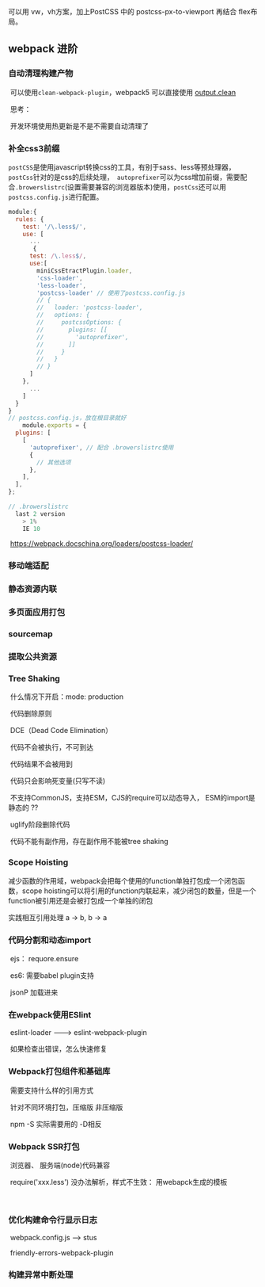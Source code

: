 可以用 vw，vh方案，加上PostCSS 中的 postcss-px-to-viewport 再结合 flex布局。

## webpack 进阶

### 自动清理构建产物

​	可以使用`clean-webpack-plugin`，webpack5 可以直接使用 [output.clean](https://webpack.docschina.org/configuration/output/#outputclean)

​	思考：

​		开发环境使用热更新是不是不需要自动清理了

### 补全css3前缀

​		`postCSS`是使用javascript转换css的工具，有别于sass、less等预处理器，`postCss`针对的是css的后续处理，` autoprefixer`可以为css增加前缀，需要配合`.browerslistrc`(设置需要兼容的浏览器版本)使用，`postCss`还可以用`postcss.config.js`进行配置。

```js
module:{
  rules: {
    test: '/\.less$/',
    use: [
      ...
       {
      test: /\.less$/,
      use:[
        miniCssEtractPlugin.loader, 
        'css-loader',
        'less-loader', 
        'postcss-loader' // 使用了postcss.config.js
        // {
        //   loader: 'postcss-loader',
        //   options: {
        //     postcssOptions: {
        //       plugins: [[
        //         'autoprefixer',
        //       ]]
        //     }
        //   }
        // }
      ]
    },
      ...
    ]
  }
}
// postcss.config.js，放在根目录就好
    module.exports = {
  plugins: [
    [
      'autoprefixer', // 配合 .browerslistrc使用
      {
        // 其他选项
      },
    ],
  ],
};
  
// .browerslistrc
  last 2 version 
	> 1% 
	IE 10
```



​	https://webpack.docschina.org/loaders/postcss-loader/

### 移动端适配

### 静态资源内联

### 多页面应用打包

### sourcemap

### 提取公共资源

### Tree Shaking

​	什么情况下开启：mode: production

​	代码删除原则

​			DCE（Dead Code Elimination）

​				代码不会被执行，不可到达

​				代码结果不会被用到

​				代码只会影响死变量(只写不读)

​	不支持CommonJS，支持ESM，CJS的require可以动态导入， ESM的import是静态的 ??

​	uglify阶段删除代码

​	代码不能有副作用，存在副作用不能被tree shaking

### Scope Hoisting

​	减少函数的作用域，webpack会把每个使用的function单独打包成一个闭包函数，scope hoisting可以将引用的function内联起来，减少闭包的数量，但是一个function被引用还是会被打包成一个单独的闭包

实践相互引用处理 a -> b, b -> a

### 代码分割和动态import

​	ejs： requore.ensure

​	es6: 需要babel plugin支持

​	jsonP 加载进来

### 在webpack使用ESlint

​	eslint-loader  --->  eslint-webpack-plugin

​	如果检查出错误，怎么快速修复

### Webpack打包组件和基础库

​	需要支持什么样的引用方式	

​	针对不同环境打包，压缩版 非压缩版

​	npm -S 实际需要用的 -D相反

### Webpack SSR打包

​	浏览器、 服务端(node)代码兼容

​	require('xxx.less') 没办法解析，样式不生效： 用webapck生成的模板

​		

### 优化构建命令行显示日志

​	webpack.config.js --> stus

​	friendly-errors-webpack-plugin

### 构建异常中断处理

